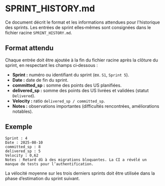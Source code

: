 # SPRINT_HISTORY.md

Ce document décrit le format et les informations attendues pour l'historique des sprints. Les entrées de sprint elles‑mêmes sont consignées dans le fichier racine `SPRINT_HISTORY.md`.

## Format attendu

Chaque entrée doit être ajoutée à la fin du fichier racine après la clôture du sprint, en respectant les champs ci‑dessous :

- **Sprint :** numéro ou identifiant du sprint (ex. `S1`, `Sprint 5`).
- **Date :** date de fin du sprint.
- **committed_sp :** somme des points des US planifiées.
- **delivered_sp :** somme des points des US livrées et validées (statut `Delivered`).
- **Velocity :** ratio `delivered_sp / committed_sp`.
- **Notes :** observations importantes (difficultés rencontrées, améliorations notables).

## Exemple

```
Sprint : 4
Date : 2025-08-10
committed_sp : 8
delivered_sp : 5
Velocity : 0,62
Notes : Retard dû à des migrations bloquantes. La CI a révélé un manque de tests pour l’authentification.
```

La vélocité moyenne sur les trois derniers sprints doit être utilisée dans la phase d’estimation du sprint suivant.
